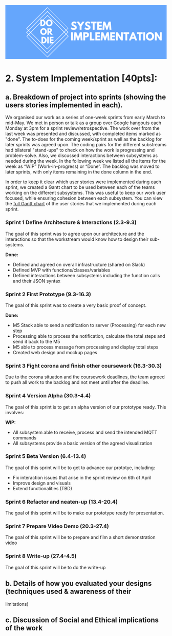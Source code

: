 ![Do or Die System Implementation](/Portfolio/Images/SystemImpLogo.png)
# 2. System Implementation [40pts]:
## a. Breakdown of project into sprints (showing the users stories implemented in each).

We organised our work as a series of one-week sprints from early March to mid-May. We met in person or talk as a group over Google hangouts each Monday at 3pm for a sprint review/retrospective. The work over from the last week was presented and discussed, with completed items marked as "done". The to-does for the coming week/sprint as well as the backlog for later sprints was agreed upon. The coding pairs for the different substreams had bilateral "stand-ups" to check on how the work is progressing and problem-solve. Also, we discussed interactions between subsystems as needed during the week. In the following week we listed all the items for the week as “WIP” (Work-in-progress) or “Done”. The backlog was moved to later sprints, with only items remaining in the done column in the end. 

In order to keep it clear which user stories were implemented during each sprint, we created a Gantt chart to be used between each of the teams working on the different subsystems. This was useful to keep our work user focused, while ensuring cohesion between each subsystem. You can view the [full Gantt chart](https://uob-my.sharepoint.com/:x:/g/personal/ac16888_bristol_ac_uk/EXltfbLEnNFLrGLOGOxgZcIB2oqj_ft_TP9LevpsozfhVg?e=TUTMn7) of the user stories that we implemented during each sprint. 

### Sprint 1 Define Architecture & Interactions (2.3-9.3) 
The goal of this sprint was to agree upon our architecture and the interactions so that the workstream would know how to design their sub-systems.

**Done:**
* Defined and agreed on overall infrastructure (shared on Slack)
* Defined MVP with functions/classes/variables
* Defined interactions between subsystems including the function calls and their JSON syntax 

### Sprint 2 First Prototype (9.3-16.3) 
The goal of this sprint was to create a very basic proof of concept.

**Done:**
* M5 Stack able to send a notification to server (Processing) for each new step
* Processing able to process the notification, calculate the total steps and send it back to the M5
* M5 able to process message from processing and display total steps
* Created web design and mockup pages
### Sprint 3 Fight corona and finish other coursework (16.3-30.3) 
Due to the corona situation and the coursework deadlines, the team agreed to push all work to the backlog and not meet until after the deadline.
### Sprint 4 Version Alpha (30.3-4.4) 
The goal of this sprint is to get an alpha version of our prototype ready. This involves:

**WIP:**
* All subsystem able to receive, process and send the intended MQTT commands
* All subsystems provide a basic version of the agreed visualization 
### Sprint 5 Beta Version (6.4-13.4) 
The goal of this sprint will be to get to advance our prototye, including:
* Fix interaction issues that arise in the sprint review on 6th of April
* Improve design and visuals
* Extend functionalities (TBD)
### Sprint 6 Refactor and neaten-up (13.4-20.4) 
The goal of this sprint will be to make our prototype ready for presentation.

### Sprint 7 Prepare Video Demo (20.3-27.4) 
The goal of this sprint will be to prepare and film a short demonstration video
### Sprint 8 Write-up (27.4-4.5) 
The goal of this sprint will be to do the write-up

## b. Details of how you evaluated your designs (techniques used & awareness of their
limitations)
## c. Discussion of Social and Ethical implications of the work
